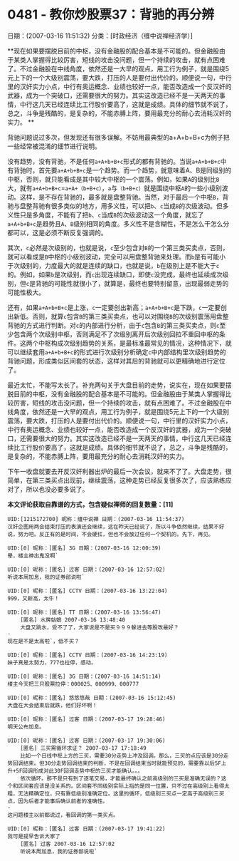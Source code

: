 # 0481 - 教你炒股票37：背驰的再分辨
日期：(2007-03-16 11:51:32) 分类：[时政经济（缠中说禅经济学）] 

**现在如果要摆脱目前的中枢，没有金融股的配合基本是不可能的。但金融股由于某类人掌握得比较厉害，短线的攻击没问题，但一个持续的攻击，就有点困难了。不过金融股在中线角度，依然还是一大早的观点，用工行为例子，就是围绕5元上下的一个大级别震荡，要大跌，打压的人是要付出代价的。顺便说一句，中行里的汉奸实力小点，中行有奥运概念、业绩也较好一点，能否改造成一个反汉奸的武器，成为一个突破口，还需要很大的努力。其实这改造已经不是一天两天的事情，中行这几天已经连续比工行股价要高了，这就是成绩。具体的细节就不说了，总之，斗争是残酷的，是复杂的，不能赤膊上阵，要用最充分的耐心去消耗汉奸的实力。 **

背驰问题说过多次，但发现还有很多误解。不妨用最典型的a+A+b+B+c为例子把一些经常被混淆的细节进行说明。

没有趋势，没有背驰，不是任何`a+A+b+B+c`形式的都有背驰的。当说`a+A+b+B+c`中有背驰时，首先要`a+A+b+B+c`是一个趋势。而一个趋势，就意味着A、B是同级别的中枢，否则，就只能看成是其中较大中枢的一个震荡。例如，如果`A`的级别比`B`大，就有`a+A+b+B+c`=`a+A+（b+B+c）`，`a`与`（b+B+c）`就是围绕中枢`A`的一些小级别波动。这样，是不存在背驰的，最多就是盘整背驰。当然，对于最后一个中枢`B`，背驰与盘整背驰有很多类似的地方，用多义性，可以把`b`、`c`当成`B`的次级波动。但多义性只是多角度，不能有了把`b`、`c`当成`B`的次级波动这一个角度，就忘了`a+A+b+B+c`是趋势且`A`、`B`级别相同的角度。多义性不是含糊性，不是怎么干怎么分都可以，这是必须不断反复强调的。

其次，`c`必然是次级别的，也就是说，`c`至少包含对`B`的一个第三类买卖点，否则，就可以看成是`B`中枢的小级别波动，完全可以用盘整背驰来处理。而`b`是有可能小于次级别的，力度最大的就是连续的缺口，也就是说，`b`在级别上是不能大于`c`的。例如，如果`b`是次级别，而`c`出现连续缺口，即使`c`没完成，最终也延续成次级别，但`c`是背驰的可能性就很小了，就算是，最终也要特别留意，出现最弱走势的可能性极大。

还有，如果`a+A+b+B+c`是上涨，`c`一定要创出新高；`a+A+b+B+c`是下跌，`c`一定要创出新低。否则，就算`c`包含`B`的第三类买卖点，也可以对围绕`B`的次级别震荡用盘整背驰的方式进行判断。对`c`的内部进行分析，由于`c`包含`B`的第三类买卖点，则`c`至少包含两个次级别中枢，否则满足不了次级别离开后次级别回拉不重回中枢的条件。这两个中枢构成次级别趋势的关系，是最标准最常见的情况，这种情况下，就可以继续套用`a+A+b+B+c`的形式进行次级别分析确定`c`中内部结构里次级别趋势的背驰问题，形成类似区间套的状态，这样对其后的背驰就可以更精确地进行定位了。

最近太忙，不能写太长了。补充两句关于大盘目前的走势，说实在，现在如果要摆脱目前的中枢，没有金融股的配合基本是不可能的。但金融股由于某类人掌握得比较厉害，短线的攻击没问题，但一个持续的攻击，就有点困难了。不过金融股在中线角度，依然还是一大早的观点，用工行为例子，就是围绕5元上下的一个大级别震荡，要大跌，打压的人是要付出代价的。顺便说一句，中行里的汉奸实力小点，中行有奥运概念、业绩也较好一点，能否改造成一个反汉奸的武器，成为一个突破口，还需要很大的努力。其实这改造已经不是一天两天的事情，中行这几天已经连续比工行股价要高了，这就是成绩。具体的细节就不说了，总之，斗争是残酷的，是复杂的，不能赤膊上阵，要用最充分的耐心去消耗汉奸的实力。

下午一收盘就要去开反汉奸利器出炉的最后一次会议，就来不了了。大盘走势，很简单，在第三类买点出现前，继续震荡，这种走势已经反复很多次了，应该熟练应对了，所以也没必要多说了。



**本文评论获取自靠谱的方式，包含疑似禅师的回复数量：[11]**




```
UID:[1215172700] 昵称：缠中说禅 日期：(2007-03-16 11:54:37)
汉奸企图用两会结束打压的表演还会继续，这在昨天已经说了，所以斗争依然继续，结果不好说，努力吧。反正有的是时间，不会硬扛，但也不会放过任何一个契机的。先下，再见。
```



```
UID:[0] 昵称：[匿名] 3G 日期：(2007-03-16 12:00:39)
晕，楼主神出鬼没啊`
```



```
UID:[0] 昵称：[匿名] 过客 日期：(2007-03-16 12:57:02)
听说本周加息，我的证券部说啦`
```



```
UID:[0] 昵称：[匿名] CCTV 日期：(2007-03-16 13:22:04)
999，又新高，太牛！
```



```
UID:[0] 昵称：[匿名] TT 日期：(2007-03-16 13:56:47)
	[匿名] 水房姑娘 2007-03-16 13:48:40 
	大盘又跳水，受不了了，大家说是不是买９９９躲进去等股改最好？  
-
现在是不是太高啦`，低不买？
```



```
UID:[0] 昵称：[匿名] CCTV 日期：(2007-03-16 14:23:19)
妹子真是太努力，777也拉停，感动。
```



```
UID:[0] 昵称：[匿名] 3G 日期：(2007-03-16 14:51:14)
楼主今天把三只股票拉停：000025、000999、000777
```



```
UID:[0] 昵称：[匿名] 悠悠悠哉 日期：(2007-03-16 15:12:45)
大盘在大会结束后就跌，他们好坏啊！
```



```
UID:[0] 昵称：[匿名] 过客 日期：(2007-03-17 19:28:46)
明天公布加息。
```



```
UID:[0] 昵称：[匿名] 过客 日期：(2007-03-17 19:30:06)
	[匿名] 三买需循环求证？ 2007-03-17 17:18:49 
	比如一个日线中枢上方的三买，需要30分走势上冲及回调。那么，三买的点应该是30分走势回调结束。但30分走势回调结束的判断，不是在回调结束当时就能预见的，需要靠以后5F上升+5F回调形成对此30F回调走势中枢的三买才能确认。。。
	依次循环。那不是只有到了逐笔交易，才能最终确认之前高级别的三买是准确无误的？这个和区间套应该是没关系的。区间套不同级别实际上指的是同一位置，只不过在高级别上看得太粗，无法精确定位，只有靠低级别准确定位。这里的循环，低级别三买点一定高于高级别三买点，因为后者才能事后确认前者的准确性。  
-
这问题楼主以前都说过，看回调的第一类买点。
```



```
UID:[0] 昵称：[匿名] 过客 日期：(2007-03-17 19:41:22)
我可是提早告诉大家了
	[匿名] 过客 2007-03-16 12:57:02 
	听说本周加息，我的证券部说啦`
```



